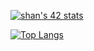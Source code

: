 [![shan's 42 stats](https://badge42.vercel.app/api/v2/cl46zxs0h001609mhjzl7j7xr/stats?cursusId=21&coalitionId=85)](https://github.com/JaeSeoKim/badge42)

[![Top Langs](https://github-readme-stats.vercel.app/api/top-langs/?username=jklom0326&hide=cpp,Vim_Script&show_icons=true&theme=cobalt)](https://github.com/anuraghazra/github-readme-stats)
